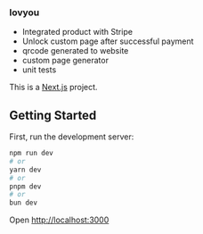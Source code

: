 ### lovyou

- Integrated product with Stripe
- Unlock custom page after successful payment
- qrcode generated to website
- custom page generator
- unit tests


This is a [Next.js](https://nextjs.org) project.

## Getting Started

First, run the development server:

```bash
npm run dev
# or
yarn dev
# or
pnpm dev
# or
bun dev
```

Open [http://localhost:3000](http://localhost:3000)